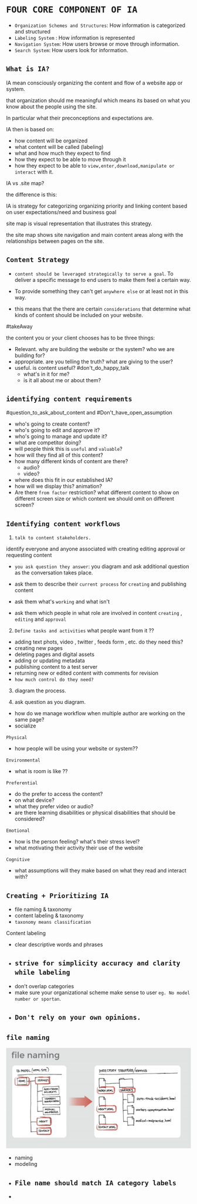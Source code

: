 # `FOUR CORE COMPONENT OF IA`

- `Organization Schemes and Structures`: How information is categorized and structured
- `Labeling System` : How information is represented
- `Navigation System`: How users browse or move through information.
- `Search System`: How users look for information.

## `What is IA?`

IA mean consciously organizing the content and flow of a website app or system.

that organization should me meaningful which means its based on what you know about the
people using the site.

In particular what their preconceptions and expectations are.

IA then is based on:

- how content will be organized
- what content will be called (labeling)
- what and how much they expect to find
- how they expect to be able to move through it
- how they expect to be able to `view,enter,download,manipulate or interact` with it.

IA vs .site map?

the difference is this:

IA is strategy for categorizing organizing priority and linking content based on
user expectations/need and business goal

site map is visual representation that illustrates this strategy.

the site map shows site navigation and main content areas along with the relationships between pages on the site.

## `Content Strategy`

- `content should be leveraged strategically to serve a goal`. To deliver a specific message to end users to make them feel a certain way.

- To provide something they can't get `anywhere else` or at least not in this way.

- this means that the there are certain `considerations` that determine what kinds of
  content should be included on your website.

#takeAway

the content you or your client chooses has to be three things:

- Relevant. why are building the website or the system? who we are building for?
- appropriate. are you telling the truth? what are giving to the user?
- useful. is content useful? #don't_do_happy_talk
  - what's in it for me?
  - is it all about me or about them?

## `identifying content requirements`

#question_to_ask_about_content and #Don't_have_open_assumption

- who's going to create content?
- who's going to edit and approve it?
- who's going to manage and update it?
- what are competitor doing?
- will people think this is `useful` and `valuable`?
- how will they find all of this content?
- how many different kinds of content are there?
  - audio?
  - video?
- where does this fit in our established IA?
- how will we display this? animation?
- Are there `from factor` restriction? what different content to show on different screen size or which content we should omit on different screen?

## `Identifying content workflows`

1. `talk to content stakeholders.`

identify everyone and anyone associated with creating editing approval or requesting
content

- `you ask question they answer`: you diagram and ask additional question as the conversation takes place.

- ask them to describe their `current process` for `creating` and publishing content

- ask them what's `working` and what isn't

- ask them which people in what role are involved in content `creating` , `editing` and `approval`

2. `Define tasks and activities` what people want from it ??

- adding text phots, video , twitter , feeds form , etc. do they need this?
- creating new pages
- deleting pages and digital assets
- adding or updating metadata
- publishing content to a test server
- returning new or edited content with comments for revision
- `how much control do they need?`

3. diagram the process.

4. ask question as you diagram.

- how do we manage workflow when multiple author are working on the same page?
- socialize

`Physical`

- how people will be using your website or system??

`Environmental`

- what is room is like ??

`Preferential`

- do the prefer to access the content?
- on what device?
- what they prefer video or audio?
- are there learning disabilities or physical disabilities that should be considered?

`Emotional`

- how is the person feeling? what's their stress level?
- what motivating their activity their use of the website

`Cognitive`

- what assumptions will they make based on what they read and interact with?

## `Creating + Prioritizing IA`

- file naming & taxonomy
- content labeling & taxonomy
- `taxonomy means classification`

Content labeling

- clear descriptive words and phrases
- ## `strive for simplicity accuracy and clarity while labeling`
- don't overlap categories
- make sure your organizational scheme make sense to user `eg. No model number or sportan`.
- ## `Don't rely on your own opinions.`

## `file naming`

<img src="./fileNameExample.png" alt="fileName">

- naming
- modeling
- ## `File name should match IA category labels`
-
